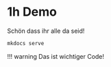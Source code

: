 # 1h Demo

Schön dass ihr alle da seid!

```bash
mkdocs serve
```

!!! warning
    Das ist wichtiger Code!